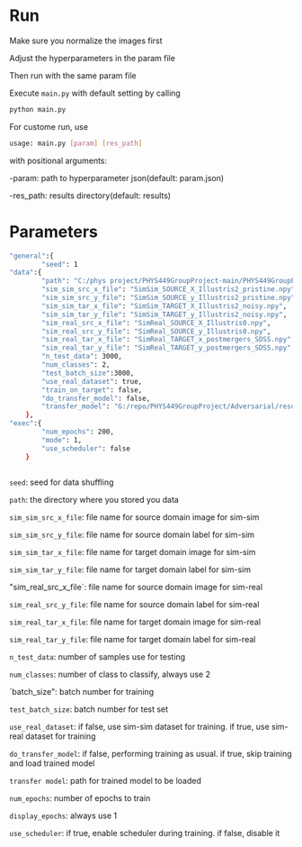 # Run
Make sure you normalize the images first

Adjust the hyperparameters in the param file

Then run with the same param file

Execute `main.py` with default setting by calling
```sh
python main.py 
```
For custome run, use 
```sh
usage: main.py [param] [res_path]
```

with positional arguments:
  
  -param: path to hyperparameter json(default: param.json)
  
  -res_path: results directory(default: results)
  

# Parameters

```sh
"general":{
		"seed": 1
"data":{
		"path": "C:/phys project/PHYS449GroupProject-main/PHYS449GroupProject-main/data/",
		"sim_sim_src_x_file": "SimSim_SOURCE_X_Illustris2_pristine.npy",
		"sim_sim_src_y_file": "SimSim_SOURCE_y_Illustris2_pristine.npy",
		"sim_sim_tar_x_file": "SimSim_TARGET_X_Illustris2_noisy.npy",
		"sim_sim_tar_y_file": "SimSim_TARGET_y_Illustris2_noisy.npy",
		"sim_real_src_x_file": "SimReal_SOURCE_X_Illustris0.npy",
		"sim_real_src_y_file": "SimReal_SOURCE_y_Illustris0.npy",
		"sim_real_tar_x_file": "SimReal_TARGET_x_postmergers_SDSS.npy",
		"sim_real_tar_y_file": "SimReal_TARGET_y_postmergers_SDSS.npy",
		"n_test_data": 3000,
		"num_classes": 2,
		"test_batch_size":3000,
		"use_real_dataset": true,
		"train_on_target": false,
		"do_transfer_model": false,
		"transfer_model": "G:/repo/PHYS449GroupProject/Adversarial/results_6/DeepMerge_net.pt"
	},
"exec":{
		"num_epochs": 200,
		"mode": 1,
		"use_scheduler": false		
	}
    
```
`seed`: seed for data shuffling

`path`: the directory where you stored you data

`sim_sim_src_x_file`: file name for source domain image for sim-sim

`sim_sim_src_y_file`: file name for source domain label for sim-sim

`sim_sim_tar_x_file`: file name for target domain image for sim-sim

`sim_sim_tar_y_file`: file name for target domain label for sim-sim

"sim_real_src_x_file`: file name for source domain image for sim-real

`sim_real_src_y_file`: file name for source domain label for sim-real

`sim_real_tar_x_file`: file name for target domain image for sim-real

`sim_real_tar_y_file`: file name for target domain label for sim-real

`n_test_data`: number of samples use for testing

`num_classes`: number of class to classify, always use 2

`batch_size": batch number for training

`test_batch_size`: batch number for test set

`use_real_dataset`: if false, use sim-sim dataset for training. if true, use sim-real dataset for training

`do_transfer_model`: if false, performing training as usual. if true, skip training and load trained model

`transfer model`: path for trained model to be loaded

`num_epochs`: number of epochs to train

`display_epochs`: always use 1

`use_scheduler`: if true, enable scheduler during training. if false, disable it


